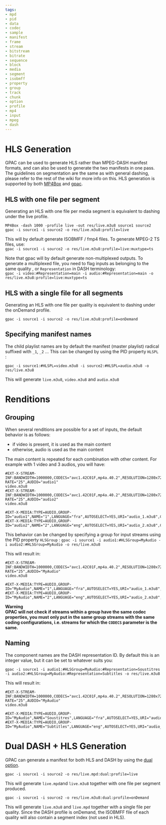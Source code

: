 ```yaml
---
tags:
- mpd
- pid
- data
- codec
- sample
- manifest
- frame
- stream
- bitstream
- bitrate
- sequence
- block
- media
- segment
- isobmff
- property
- group
- track
- chunk
- option
- profile
- mp4
- input
- mpeg
- dash
---
```




# HLS Generation

GPAC can be used to generate HLS rather than MPEG-DASH manifest formats, and can also be used to generate the two manifests in one pass.
The guidelines on segmentation are the same as with general dashing, please refer to the rest of the wiki for more info on this.
HLS generation is supported by both [MP4Box](MP4Box) and [gpac](gpac_general).

## HLS with one file per segment
Generating an HLS with one file per media segment is equivalent to dashing under the live profile.

```
MP4Box -dash 1000 -profile live -out res/live.m3u8 source1 source2 
gpac -i source1 -i source2 -o res/live.m3u8:profile=live
```


This will by default generate ISOBMFF / fmp4 files.  To generate MPEG-2 TS files, use:  
```gpac -i source1 -i source2 -o res/live.m3u8:profile=live:muxtype=ts```

Note that gpac will by default generate non-multiplexed outputs. To generate a multiplexed file, you need to flag inputs as belonging to the same quality , or `Representation` in DASH terminology:  
```gpac -i video:#Representation=main -i audio:#Representation=main -o res/live.m3u8:profile=live:muxtype=ts```

## HLS with a single file for all segments
Generating an HLS with one file per quality is equivalent to dashing under the onDemand profile.

```gpac -i source1 -i source2 -o res/live.m3u8:profile=onDemand```


## Specifying manifest names
The child playlist names are by default the manifest (master playlist) radical suffixed with `_1`,  `_2`  ...
This can be changed by using the PID property `HLSPL` :

```gpac -i source1:#HLSPL=video.m3u8 -i source2:#HLSPL=audio.m3u8 -o res/live.m3u8```

This will generate `live.m3u8`, `video.m3u8` and `audio.m3u8`


# Renditions
## Grouping
When several renditions are possible for a set of inputs, the default behavior is as follows:

- if video is present, it is used as the main content
- otherwise, audio is used as the main content

The main content is repeated for each combination with other content. For example with 1 video and 3 audios, you will have:
```
#EXT-X-STREAM-INF:BANDWIDTH=1000000,CODECS="avc1.42C01F,mp4a.40.2",RESOLUTION=1280x720,FRAME-RATE="25",AUDIO="audio1"
video.m3u8
#EXT-X-STREAM-INF:BANDWIDTH=1000000,CODECS="avc1.42C01F,mp4a.40.2",RESOLUTION=1280x720,FRAME-RATE="25",AUDIO="audio2"
video.m3u8

#EXT-X-MEDIA:TYPE=AUDIO,GROUP-ID="audio1",NAME="1",LANGUAGE="fra",AUTOSELECT=YES,URI="audio_1.m3u8",CHANNELS="1"
#EXT-X-MEDIA:TYPE=AUDIO,GROUP-ID="audio2",NAME="2",LANGUAGE="eng",AUTOSELECT=YES,URI="audio_2.m3u8",CHANNELS="1"
```

This behavior can be changed by specifying a group for input streams using the PID property `HLSGroup` :
```gpac -i source1 -i audio1:#HLSGroup=MyAudio -i audio2:#HLSGroup=MyAudio -o res/live.m3u8```

This will result in:

```
#EXT-X-STREAM-INF:BANDWIDTH=1000000,CODECS="avc1.42C01F,mp4a.40.2",RESOLUTION=1280x720,FRAME-RATE="25",AUDIO="MyAudio"
video.m3u8

#EXT-X-MEDIA:TYPE=AUDIO,GROUP-ID="MyAudio",NAME="1",LANGUAGE="fra",AUTOSELECT=YES,URI="audio_1.m3u8",CHANNELS="1"
#EXT-X-MEDIA:TYPE=AUDIO,GROUP-ID="MyAudio",NAME="2",LANGUAGE="eng",AUTOSELECT=YES,URI="audio_2.m3u8",CHANNELS="1"
```

**Warning**  
**__GPAC will not check if streams within a group have the same codec properties, you must only put in the same group streams with the same coding configurations, i.e. streams for which the `CODECS` parameter is the same.__**

## Naming
The component names are the DASH representation ID. By default this is an integer value, but it can be set to whatever suits you:

```gpac -i source1 -i audio1:#HLSGroup=MyAudio:#Representation=Soustitres -i audio2:#HLSGroup=MyAudio:#Representation=Subtitles -o res/live.m3u8```

This will result in:

```
#EXT-X-STREAM-INF:BANDWIDTH=1000000,CODECS="avc1.42C01F,mp4a.40.2",RESOLUTION=1280x720,FRAME-RATE="25",AUDIO="MyAudio"
video.m3u8

#EXT-X-MEDIA:TYPE=AUDIO,GROUP-ID="MyAudio",NAME="Soustitres",LANGUAGE="fra",AUTOSELECT=YES,URI="audio_1.m3u8",CHANNELS="1"
#EXT-X-MEDIA:TYPE=AUDIO,GROUP-ID="MyAudio",NAME="Subtitles",LANGUAGE="eng",AUTOSELECT=YES,URI="audio_2.m3u8",CHANNELS="1"
```
# Dual DASH + HLS Generation

GPAC can generate a manifest for both HLS and DASH by using the [dual option](dasher#dual).


```gpac -i source1 -i source2 -o res/live.mpd:dual:profile=live```

This will generate `live.mpd`and `live.m3u8` together with one file per segment produced.

```gpac -i source1 -i source2 -o res/live.m3u8:dual:profile=onDemand```

This will generate `live.m3u8` and `live.mpd` together with a single file per quality. Since the DASH profile is onDemand, the ISOBMFF file of each quality will also contain a segment index (not used in HLS).




